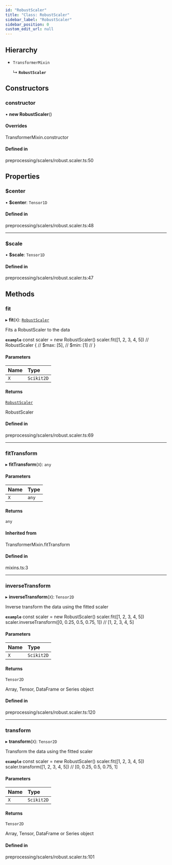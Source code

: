 ```yaml
---
id: "RobustScaler"
title: "Class: RobustScaler"
sidebar_label: "RobustScaler"
sidebar_position: 0
custom_edit_url: null
---
```


## Hierarchy

- `TransformerMixin`

  ↳ **`RobustScaler`**

## Constructors

### constructor

• **new RobustScaler**()

#### Overrides

TransformerMixin.constructor

#### Defined in

preprocessing/scalers/robust.scaler.ts:50

## Properties

### $center

• **$center**: `Tensor1D`

#### Defined in

preprocessing/scalers/robust.scaler.ts:48

___

### $scale

• **$scale**: `Tensor1D`

#### Defined in

preprocessing/scalers/robust.scaler.ts:47

## Methods

### fit

▸ **fit**(`X`): [`RobustScaler`](RobustScaler)

Fits a RobustScaler to the data

**`example`**
const scaler = new RobustScaler()
scaler.fit([1, 2, 3, 4, 5])
// RobustScaler {
//   $max: [5],
//   $min: [1]
// }

#### Parameters

| Name | Type |
| :------ | :------ |
| `X` | `Scikit2D` |

#### Returns

[`RobustScaler`](RobustScaler)

RobustScaler

#### Defined in

preprocessing/scalers/robust.scaler.ts:69

___

### fitTransform

▸ **fitTransform**(`X`): `any`

#### Parameters

| Name | Type |
| :------ | :------ |
| `X` | `any` |

#### Returns

`any`

#### Inherited from

TransformerMixin.fitTransform

#### Defined in

mixins.ts:3

___

### inverseTransform

▸ **inverseTransform**(`X`): `Tensor2D`

Inverse transform the data using the fitted scaler

**`example`**
const scaler = new RobustScaler()
scaler.fit([1, 2, 3, 4, 5])
scaler.inverseTransform([0, 0.25, 0.5, 0.75, 1])
// [1, 2, 3, 4, 5]

#### Parameters

| Name | Type |
| :------ | :------ |
| `X` | `Scikit2D` |

#### Returns

`Tensor2D`

Array, Tensor, DataFrame or Series object

#### Defined in

preprocessing/scalers/robust.scaler.ts:120

___

### transform

▸ **transform**(`X`): `Tensor2D`

Transform the data using the fitted scaler

**`example`**
const scaler = new RobustScaler()
scaler.fit([1, 2, 3, 4, 5])
scaler.transform([1, 2, 3, 4, 5])
// [0, 0.25, 0.5, 0.75, 1]

#### Parameters

| Name | Type |
| :------ | :------ |
| `X` | `Scikit2D` |

#### Returns

`Tensor2D`

Array, Tensor, DataFrame or Series object

#### Defined in

preprocessing/scalers/robust.scaler.ts:101
